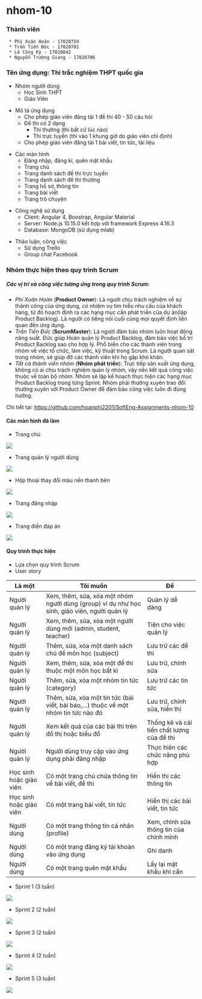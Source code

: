 # nhom-10
### Thành viên
```
 * Phí Xuân Hoàn - 17020759
 * Trần Tiến Đức - 17020701
 * Lê Công Kỳ - 17020842
 * Nguyễn Trường Giang - 17020706
```
### Tên ứng dụng: Thi trắc nghiệm THPT quốc gia
<ul>
  <li>Nhóm người dùng
    <ul>
      <li>Học Sinh THPT</li>
      <li>Giáo Viên </li>
    </ul>
  </li>
</ul>

<ul>
  <li>Mô tả ứng dụng
    <ul>
      <li>Cho phép giáo viên đăng tải 1 đề thi 40 - 50 câu hỏi</li>
      <li>Đề thi có 2 dạng 
        <ul>
          <li>Thi thường (thi bất cứ lúc nào)</li>
          <li>Thi trực tuyến (thi vào 1 khung giờ do giáo viên chỉ định)</li>
        </ul>
      </li>
      <li>Cho phép giáo viên đăng tải 1 bài viết, tin tức, tài liệu</li>
    </ul>
  </li>
</ul>

<ul>
  <li>Các màn hình
    <ul>
      <li>Đăng nhập, đăng kí, quên mật khẩu</li>
      <li>Trang chủ </li>
      <li>Trang danh sách đề thi trực tuyến </li>
      <li>Trang danh sách đề thi thường </li>
      <li>Trang hồ sơ, thông tin </li>
      <li>Trang bài viết </li>
      <li>Trang trò chuyện </li>
    </ul>
  </li>
</ul>

<ul>
  <li>Công nghệ sử dụng
    <ul>
      <li>Client: Angular 4, Boostrap, Angular Material </li>
      <li>Server: Node.js 10.15.0 kết hợp với framework Express 4.16.3 </li>
      <li>Database: MongoDB (sử dụng mlab) </li>
    </ul>
  </li>
</ul>
<ul>
  <li>Thảo luận, công việc
    <ul>
      <li>Sử dụng Trello </li>
      <li>Group chat Facebook </li>
    </ul>
  </li>
</ul>

### Nhóm thực hiện theo quy trình Scrum
##### Các vị trí và công việc tương ứng trong quy trình Scrum:
* <i>Phí Xuân Hoàn</i> (<b>Product Owner</b>): Là người chịu trách nghiệm về sự thành công của ứng dụng, có nhiệm vụ tìm hiểu nhu cầu của khách hàng, từ đó hoạch định ra các hạng mục cần phát triển của dự án(lập Product Backlog). Là người có tiếng nói cuối cùng mọi quyết định liên quan đến ứng dụng.
* <i>Trần Tiến Đức</i> (<b>ScrumMaster</b>): Là người đảm bảo nhóm luôn hoạt động năng suất. Đức giúp Hoàn quản lý Product Backlog, đảm bảo việc bố trí Product Backlog sao cho hợp lý. Phổ biến cho các thành viên trong nhóm về việc tổ chức, làm việc, kỹ thuật trong Scrum. Là người quan sát trong nhóm, sẽ giúp đỡ các thành viên khi họ gặp khó khăn.
* <i>Tất cả thành viên nhóm</i> (<b>Nhóm phát triển</b>): Trực tiếp sản xuất ứng dụng, không có ai chịu trách nghiệm quản lý nhóm, vậy nên kết quả công việc thuộc về toàn bộ nhóm. Nhóm sẽ lập kế hoạch thực hiện các hạng mục Product Backlog trong từng Sprint. Nhóm phải thường xuyên trao đổi thường xuyên với Product Owner để đảm bảo công việc luôn đi đúng hướng.

Chi tiết tại: https://github.com/hoanphi2201/SoftEng-Assignments-nhom-10

#### Các màn hình đã làm

* Trang chủ
<img src="https://github.com/hoanphi2201/INT2208-8-2019/blob/master/nhom-10/week1_image/home.png" >

* Trang quản lý người dùng
<img src="https://github.com/hoanphi2201/INT2208-8-2019/blob/master/nhom-10/week1_image/users.png">

* Hộp thoại thay đổi màu nền thanh bên
<img src="https://github.com/hoanphi2201/INT2208-8-2019/blob/master/nhom-10/week1_image/fixbar.png">

* Trang đăng nhập
<img src="https://github.com/hoanphi2201/INT2208-8-2019/blob/master/nhom-10/week1_image/login.png">

* Trang điền đáp án
<img src="https://github.com/hoanphi2201/INT2208-8-2019/blob/master/nhom-10/week1_image/test.png">

#### Quy trình thực hiện
  * Lựa chọn quy trình Scrum
  * User story    
  <div class="container">
     
  <table class="table table-bordered">
    <thead>
      <tr>
        <th>Là một</th>
        <th>Tôi muốn</th>
        <th>Để</th>
      </tr>
    </thead>
    <tbody>
      <tr>
        <td>Người quản lý</td>
        <td>Xem, thêm, sửa, xóa một nhóm người dùng (group) ví dụ như học sinh, giáo viên, người quản lý</td>
        <td>Quản lý dễ dàng</td>
      </tr>
      <tr>
        <td>Người quản lý</td>
        <td>Xem, thêm, sửa, xóa một người dùng mới (admin, student, teacher)</td>
        <td>Tiện cho việc quản lý</td>
      </tr>
      <tr>
        <td>Người quản lý</td>
        <td>Thêm, sửa, xóa một danh sách chủ để môn học (subject)</td>
        <td>Lưu trữ các đề thi</td>
      </tr>
      <tr>
         <td>Người quản lý</td>
        <td>Xem, thêm, sửa, xóa một để thi thuộc một môn học bất kì</td>
        <td>Lưu trữ, chỉnh sửa</td>
      </tr>
      <tr>
         <td>Người quản lý</td>
        <td>Thêm, sửa, xóa một nhóm tin tức (category)</td>
        <td>Lưu trữ các tin tức</td>
      </tr>
       <tr>
         <td>Người quản lý</td>
        <td>Thêm, sửa, xóa một tin tức (bài viết, bài báo,…) thuộc về một nhóm tin tức nào đó</td>
        <td>Lưu trữ, chỉnh sửa, hiển thị</td>
      </tr>
      <tr>
         <td>Người quản lý</td>
        <td>Xem kết quả của các bài thi trên đồ thị hoặc biểu đồ </td>
        <td>Thống kê và cải tiến chất lượng của đề thi</td>
      </tr>
      <tr>
         <td>Người quản lý</td>
        <td>Người dùng truy cập vào ứng dụng phải đăng nhập </td>
        <td>Thực hiên các chức năng phù hợp</td>
      </tr>
      <tr>
         <td>Học sinh hoặc giáo viên</td>
        <td>Có một trang chủ chứa thông tin về bài viết, đề thi</td>
        <td>Hiển thị các thông tin</td>
      </tr>
      <tr>
         <td>Học sinh hoặc giáo viên</td>
        <td>Có một trang bài viết, tin tức</td>
        <td>Hiển thị các bài viết, tin tức</td>
      </tr>
      <tr>
         <td>Người dùng</td>
        <td>Có một trang thông tin cá nhân (profile)</td>
        <td>Xem, chỉnh sửa thông tin của chính mình</td>
      </tr>
      <tr>
         <td>Người dùng</td>
        <td>Có một trang đăng ký tài khoản vào ứng dụng</td>
        <td>Ghi danh</td>
      </tr>
      <tr>
         <td>Người dùng</td>
        <td>Có một trang quên mật khẩu</td>
        <td>Lấy lại mật khẩu khi cần</td>
      </tr>
    </tbody>
  </table>
</div>

* Sprint 1 (3 tuần)
<img src="https://github.com/hoanphi2201/INT2208-8-2019/blob/master/nhom-10/week2_image/sprint_1.jpg">


* Sprint 2 (2 tuần)
<img src="https://github.com/hoanphi2201/INT2208-8-2019/blob/master/nhom-10/week2_image/sprint_2.jpg">


* Sprint 3 (2 tuần)
<img src="https://github.com/hoanphi2201/INT2208-8-2019/blob/master/nhom-10/week2_image/sprint_3.jpg">


* Sprint 4 (2 tuần)
<img src="https://github.com/hoanphi2201/INT2208-8-2019/blob/master/nhom-10/week2_image/sprint_4.jpg">


* Sprint 5 (3 tuần)
<img src="https://github.com/hoanphi2201/INT2208-8-2019/blob/master/nhom-10/week2_image/sprint_5.jpg">


